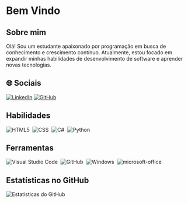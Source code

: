 # Bem Vindo 

## Sobre mim
Olá! Sou um estudante apaixonado por programação em busca de conhecimento e crescimento contínuo. Atualmente, estou focado em expandir minhas habilidades de desenvolvimento de software e aprender novas tecnologias.

## 🌐 Sociais
[![LinkedIn](https://img.shields.io/badge/LinkedIn-%230077B5.svg?logo=linkedin&logoColor=white)](https://www.linkedin.com/in/murilo-mendes-040665280)
[![GitHub](https://img.shields.io/badge/GitHub-black?logo=GitHub&logoColor=white)](https://github.com/Murilo016)

## Habilidades


![HTML5](https://img.shields.io/badge/HTML5-E34F26?style=for-the-badge&logo=html5&logoColor=white)&nbsp;
![CSS](https://img.shields.io/badge/-CSS-0000ff?style=for-the-badge&logo=CSS3&logoColor=white)&nbsp;
![C#](https://img.shields.io/badge/C%23-660099?style=for-the-badge&logo=c-sharp&logoColor=white)&nbsp;
![Python](https://img.shields.io/badge/Python-14354C?style=for-the-badge&logo=python&logoColor=white)&nbsp; 


## Ferramentas

![Visual Studio Code](https://img.shields.io/badge/-Visual%20Studio%20Code-0D1117?style=for-the-badge&logo=visual-studio-code&logoColor=007ACC&labelColor=0D1117)&nbsp;
![GitHub](https://img.shields.io/badge/-GitHub-0D1117?style=for-the-badge&logo=github&labelColor=0D1117)&nbsp;
![Windows](https://img.shields.io/badge/-Windows-0D1117?style=for-the-badge&logo=windows&labelColor=0D1117)&nbsp;
![microsoft-office](https://img.shields.io/badge/-microsoft_office-0D1117?style=for-the-badge&logo=microsoft-office&labelColor=0D1117)&nbsp;

## Estatísticas no GitHub

![Estatísticas do GitHub](https://github-readme-stats.vercel.app/api?username=Murilo016&show_icons=true&theme=radical)


